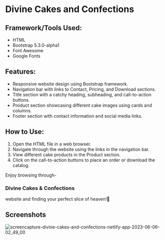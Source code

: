# Divine Cakes and Confections

## Framework/Tools Used:

<ul>
  <li>HTML </li>
  <li>Bootstrap 5.3.0-alpha1 </li>
  <li>Font Awesome </li>
  <li>Google Fonts </li>
</ul>

## Features:

<ul>
  <li>Responsive website design using Bootstrap framework. </li>
  <li>Navigation bar with links to Contact, Pricing, and Download sections. </li>
  <li>Title section with a catchy heading, subheading, and call-to-action buttons. </li>
  <li>Product section showcasing different cake images using cards and columns. </li>
  <li>Footer section with contact information and social media links. </li>
</ul>

## How to Use:

<ol>
  <li>Open the HTML file in a web browser. </li>
  <li>Navigate through the website using the links in the navigation bar. </li>
  <li>View different cake products in the Product section. </li>
  <li>Click on the call-to-action buttons to place an order or download the catalog.</li>
</ol>

Enjoy browsing through-
 ### Divine Cakes & Confections 
 website and finding your perfect slice of heaven!🍰</h2>
 
 ## Screenshots
 ![screencapture-divine-cakes-and-confections-netlify-app-2023-06-06-02_49_00](https://github.com/neha-nupur/Projects/assets/110279038/838f7b28-d1a8-4beb-bc5f-fcfbc8a7eaad)

 


